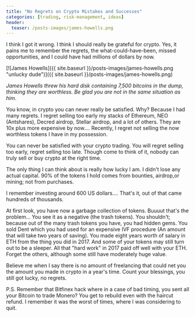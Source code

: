 ```yaml
---
title: "No Regrets on Crypto Mistakes and Successes"
categories: [trading, risk-management, ideas]
header:
  teaser: /posts-images/james-howells.png
---
```


I think I got it wrong. I think I should really be grateful for crypto. Yes, it pains me to remember the regrets, the what-could-have-been, missed 
opportunities, and I could have had millions of dollars by now.

[![James Howells]({{ site.baseurl }}/posts-images/james-howells.png "unlucky dude")]({{ site.baseurl }}/posts-images/james-howells.png)

_James Howells threw his hard disk containing 7,500 bitcoins in the dump, thinking they are worthless. Be glad you are not in the same situation as him_.

You know, in crypto you can never really be satisfied. Why? Because I had many regrets. I regret selling too early my stacks of Ethereum, NEO (Antshares), 
Decred airdrop, Stellar airdrop, and a lot of others. They are 10x plus more expensive by now.... Recently, I regret not selling the now worthless tokens 
I have in my possession. 

You can never be satisfied with your crypto trading. You will regret selling too early, regret selling too late. Though come to think of it, nobody can truly
sell or buy crypto at the right time.

The only thing I can think about is really how lucky I am. I didn't lose any actual capital. 90% of the tokens I hold comes from bounties, airdrop,or mining; not 
from purchases.

I remember investing around 600 US dollars.... That's it, out of that came hundreds of thousands.

At first look, you have now a garbage collection of tokens. Buuuut that's the problem... You see it as a negative (the trash tokens). You shouldn't; because out
of the many trash tokens you have, you had hidden gems. You sold Dent which you had used for an expensive IVF procedure (An amount that will take two years of 
saving). You made eight years worth of salary in ETH from the thing you did in 2017. And some of your tokens may still turn out to be a sleeper. All that "hard
work" in 2017 paid off well with your ETH. Forget the others, although some still have moderately huge value. 

Believe me when I say there is no amount of freelancing that could net you the amount you made in crypto in a year's time. Count your blessings, you still got 
lucky, no regrets.

P.S.
Remember that Bitfinex hack where in a case of bad timing, you sent all your Bitcoin to trade Monero? You get to rebuild even with the haircut refund. I 
remember it was the worst of times, where I was considering to quit.